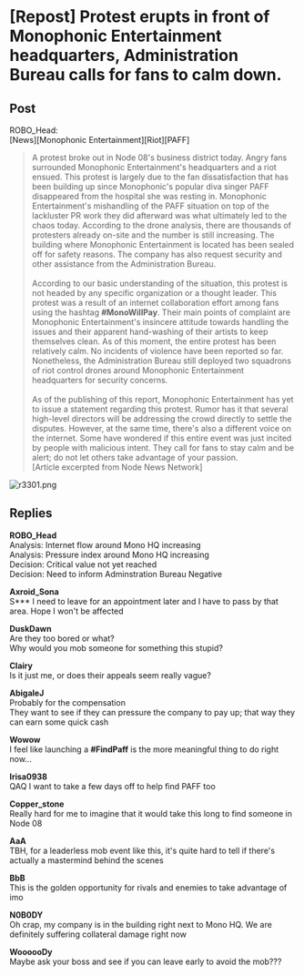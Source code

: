 # [Repost] Protest erupts in front of Monophonic Entertainment headquarters, Administration Bureau calls for fans to calm down.
## Post
ROBO_Head:<br>
[News][Monophonic Entertainment][Riot][PAFF]<br>
> A protest broke out in Node 08's business district today. Angry fans surrounded Monophonic Entertainment's headquarters and a riot ensued. This protest is largely due to the fan dissatisfaction that has been building up since Monophonic's popular diva singer PAFF disappeared from the hospital she was resting in. Monophonic Entertainment's mishandling of the PAFF situation on top of the lackluster PR work they did afterward was what ultimately led to the chaos today. According to the drone analysis, there are thousands of protesters already on-site and the number is still increasing. The building where Monophonic Entertainment is located has been sealed off for safety reasons. The company has also request security and other assistance from the Administration Bureau.<br>
> <br>
> According to our basic understanding of the situation, this protest is not headed by any specific organization or a thought leader. This protest was a result of an internet collaboration effort among fans using the hashtag **\#MonoWillPay**. Their main points of complaint are Monophonic Entertainment's insincere attitude towards handling the issues and their apparent hand-washing of their artists to keep themselves clean. As of this moment, the entire protest has been relatively calm. No incidents of violence have been reported so far. Nonetheless, the Administration Bureau still deployed two squadrons of riot control drones around Monophonic Entertainment headquarters for security concerns.<br>
> <br>
> As of the publishing of this report, Monophonic Entertainment has yet to issue a statement regarding this protest. Rumor has it that several high-level directors will be addressing the crowd directly to settle the disputes. However, at the same time, there's also a different voice on the internet. Some have wondered if this entire event was just incited by people with malicious intent. They call for fans to stay calm and be alert; do not let others take advantage of your passion. <br>
[Article excerpted from Node News Network]

![r3301.png](/attachments/r3301.png)
## Replies
**ROBO_Head**<br>
Analysis: Internet flow around Mono HQ  increasing<br>
Analysis: Pressure index around Mono HQ  increasing<br>
Decision: Critical value not yet reached<br>
Decision: Need to inform Adminstration Bureau  Negative

**Axroid_Sona**<br>
S\*\*\* I need to leave for an appointment later and I have to pass by that area. Hope I won't be affected

**DuskDawn**<br>
Are they too bored or what?<br>
Why would you mob someone for something this stupid?

**Clairy**<br>
Is it just me, or does their appeals seem really vague?

**AbigaleJ**<br>
Probably for the compensation<br>
They want to see if they can pressure the company to pay up; that way they can earn some quick cash

**Wowow**<br>
I feel like launching a **\#FindPaff** is the more meaningful thing to do right now...

**Irisa0938**<br>
QAQ I want to take a few days off to help find PAFF too

**Copper_stone**<br>
Really hard for me to imagine that it would take this long to find someone in Node 08

**AaA**<br>
TBH, for a leaderless mob event like this, it's quite hard to tell if there's actually a mastermind behind the scenes

**BbB**<br>
This is the golden opportunity for rivals and enemies to take advantage of imo

**N0B0DY**<br>
Oh crap, my company is in the building right next to Mono HQ. We are definitely suffering collateral damage right now

**WoooooDy**<br>
Maybe ask your boss and see if you can leave early to avoid the mob???


